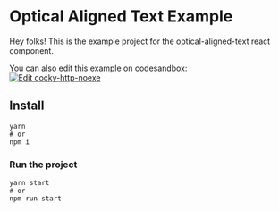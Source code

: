 # Optical Aligned Text Example

Hey folks! This is the example project for the optical-aligned-text react component.

You can also edit this example on codesandbox:  
[![Edit cocky-http-noexe](https://codesandbox.io/static/img/play-codesandbox.svg)](https://codesandbox.io/s/cocky-http-noexe?fontsize=14&hidenavigation=1&theme=dark)

## Install

```shell
yarn
# or
npm i
```

### Run the project

```
yarn start
# or
npm run start
```
